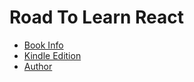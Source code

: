 # Road To Learn React

  * [Book Info](https://www.robinwieruch.de/the-road-to-learn-react/)
  * [Kindle Edition](https://www.amazon.com/gp/product/1986338827/)
  * [Author](https://www.robinwieruch.de/about/)